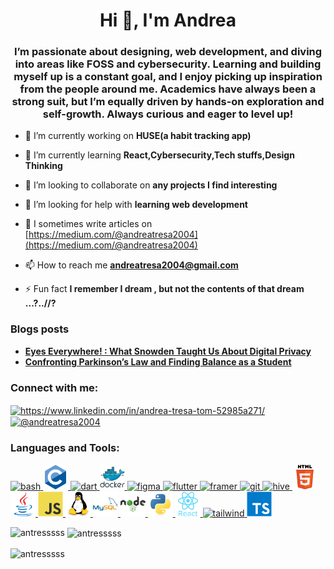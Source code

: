 <h1 align="center">Hi 👋, I'm Andrea</h1>
<h3 align="center">I’m passionate about designing, web development, and diving into areas like FOSS and cybersecurity. Learning and building myself up is a constant goal, and I enjoy picking up inspiration from the people around me. Academics have always been a strong suit, but I’m equally driven by hands-on exploration and self-growth. Always curious and eager to level up!</h3>

- 🔭 I’m currently working on **HUSE(a habit tracking app)**

- 🌱 I’m currently learning **React,Cybersecurity,Tech stuffs,Design Thinking**

- 👯 I’m looking to collaborate on **any projects I find interesting**

- 🤝 I’m looking for help with **learning web development**

- 📝 I sometimes write articles on [https://medium.com/@andreatresa2004](https://medium.com/@andreatresa2004)

- 📫 How to reach me **andreatresa2004@gmail.com**

- ⚡ Fun fact **I remember I dream , but not the contents of that dream ...?..//?**

### Blogs posts

- [**Eyes Everywhere! : What Snowden Taught Us About Digital Privacy**](https://medium.com/@andreatresa2004/eyes-everywhere-what-snowden-taught-us-about-digital-privacy-3561ebf661de)
- [**Confronting Parkinson’s Law and Finding Balance as a Student**](https://medium.com/@andreatresa2004/confronting-parkinsons-law-and-finding-balance-as-a-student-8e1e96c392cd)



<h3 align="left">Connect with me:</h3>
<p align="left">
<a href="https://linkedin.com/in/https://www.linkedin.com/in/andrea-tresa-tom-52985a271/" target="blank"><img align="center" src="https://raw.githubusercontent.com/rahuldkjain/github-profile-readme-generator/master/src/images/icons/Social/linked-in-alt.svg" alt="https://www.linkedin.com/in/andrea-tresa-tom-52985a271/" height="30" width="40" /></a>
<a href="https://medium.com/@andreatresa2004" target="blank"><img align="center" src="https://raw.githubusercontent.com/rahuldkjain/github-profile-readme-generator/master/src/images/icons/Social/medium.svg" alt="@andreatresa2004" height="30" width="40" /></a>
</p>

<h3 align="left">Languages and Tools:</h3>
<p align="left"> <a href="https://www.gnu.org/software/bash/" target="_blank" rel="noreferrer"> <img src="https://www.vectorlogo.zone/logos/gnu_bash/gnu_bash-icon.svg" alt="bash" width="40" height="40"/> </a> <a href="https://www.cprogramming.com/" target="_blank" rel="noreferrer"> <img src="https://raw.githubusercontent.com/devicons/devicon/master/icons/c/c-original.svg" alt="c" width="40" height="40"/> </a> <a href="https://dart.dev" target="_blank" rel="noreferrer"> <img src="https://www.vectorlogo.zone/logos/dartlang/dartlang-icon.svg" alt="dart" width="40" height="40"/> </a> <a href="https://www.docker.com/" target="_blank" rel="noreferrer"> <img src="https://raw.githubusercontent.com/devicons/devicon/master/icons/docker/docker-original-wordmark.svg" alt="docker" width="40" height="40"/> </a> <a href="https://www.figma.com/" target="_blank" rel="noreferrer"> <img src="https://www.vectorlogo.zone/logos/figma/figma-icon.svg" alt="figma" width="40" height="40"/> </a> <a href="https://flutter.dev" target="_blank" rel="noreferrer"> <img src="https://www.vectorlogo.zone/logos/flutterio/flutterio-icon.svg" alt="flutter" width="40" height="40"/> </a> <a href="https://www.framer.com/" target="_blank" rel="noreferrer"> <img src="https://www.vectorlogo.zone/logos/framer/framer-icon.svg" alt="framer" width="40" height="40"/> </a>  <a href="https://git-scm.com/" target="_blank" rel="noreferrer"> <img src="https://www.vectorlogo.zone/logos/git-scm/git-scm-icon.svg" alt="git" width="40" height="40"/> </a> <a href="https://hive.apache.org/" target="_blank" rel="noreferrer"> <img src="https://www.vectorlogo.zone/logos/apache_hive/apache_hive-icon.svg" alt="hive" width="40" height="40"/> </a> <a href="https://www.w3.org/html/" target="_blank" rel="noreferrer"> <img src="https://raw.githubusercontent.com/devicons/devicon/master/icons/html5/html5-original-wordmark.svg" alt="html5" width="40" height="40"/> </a> <a href="https://www.java.com" target="_blank" rel="noreferrer"> <img src="https://raw.githubusercontent.com/devicons/devicon/master/icons/java/java-original.svg" alt="java" width="40" height="40"/> </a> <a href="https://developer.mozilla.org/en-US/docs/Web/JavaScript" target="_blank" rel="noreferrer"> <img src="https://raw.githubusercontent.com/devicons/devicon/master/icons/javascript/javascript-original.svg" alt="javascript" width="40" height="40"/> </a> <a href="https://www.linux.org/" target="_blank" rel="noreferrer"> <img src="https://raw.githubusercontent.com/devicons/devicon/master/icons/linux/linux-original.svg" alt="linux" width="40" height="40"/> </a> <a href="https://www.mysql.com/" target="_blank" rel="noreferrer"> <img src="https://raw.githubusercontent.com/devicons/devicon/master/icons/mysql/mysql-original-wordmark.svg" alt="mysql" width="40" height="40"/> </a> <a href="https://nodejs.org" target="_blank" rel="noreferrer"> <img src="https://raw.githubusercontent.com/devicons/devicon/master/icons/nodejs/nodejs-original-wordmark.svg" alt="nodejs" width="40" height="40"/> </a> <a href="https://www.python.org" target="_blank" rel="noreferrer"> <img src="https://raw.githubusercontent.com/devicons/devicon/master/icons/python/python-original.svg" alt="python" width="40" height="40"/> </a> <a href="https://reactjs.org/" target="_blank" rel="noreferrer"> <img src="https://raw.githubusercontent.com/devicons/devicon/master/icons/react/react-original-wordmark.svg" alt="react" width="40" height="40"/> </a> <a href="https://tailwindcss.com/" target="_blank" rel="noreferrer"> <img src="https://www.vectorlogo.zone/logos/tailwindcss/tailwindcss-icon.svg" alt="tailwind" width="40" height="40"/> </a> <a href="https://www.typescriptlang.org/" target="_blank" rel="noreferrer"> <img src="https://raw.githubusercontent.com/devicons/devicon/master/icons/typescript/typescript-original.svg" alt="typescript" width="40" height="40"/> </a> </p>

<p><img align="left" src="https://github-readme-stats.vercel.app/api/top-langs?username=antresssss&show_icons=true&locale=en&layout=compact" alt="antresssss" /></p>

<p>&nbsp;<img align="center" src="https://github-readme-stats.vercel.app/api?username=antresssss&show_icons=true&theme=merko&bg_color=00d5ff&hide_border=true&locale=en" alt="antresssss" /></p>

<p><img align="center" src="https://github-readme-streak-stats.herokuapp.com/?user=antresssss&" alt="antresssss" /></p>

